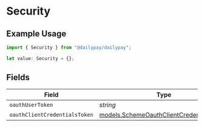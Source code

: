 # Security

## Example Usage

```typescript
import { Security } from "@dailypay/dailypay";

let value: Security = {};
```

## Fields

| Field                                                                                      | Type                                                                                       | Required                                                                                   | Description                                                                                |
| ------------------------------------------------------------------------------------------ | ------------------------------------------------------------------------------------------ | ------------------------------------------------------------------------------------------ | ------------------------------------------------------------------------------------------ |
| `oauthUserToken`                                                                           | *string*                                                                                   | :heavy_minus_sign:                                                                         | N/A                                                                                        |
| `oauthClientCredentialsToken`                                                              | [models.SchemeOauthClientCredentialsToken](../models/schemeoauthclientcredentialstoken.md) | :heavy_minus_sign:                                                                         | N/A                                                                                        |